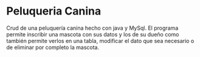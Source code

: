 # Peluqueria Canina
Crud de una peluquería canina hecho con java y MySql.
El programa permite inscribir una mascota con sus datos y los de su dueño como también permite verlos en una tabla, modificar el dato que sea necesario o de eliminar por completo la mascota.

